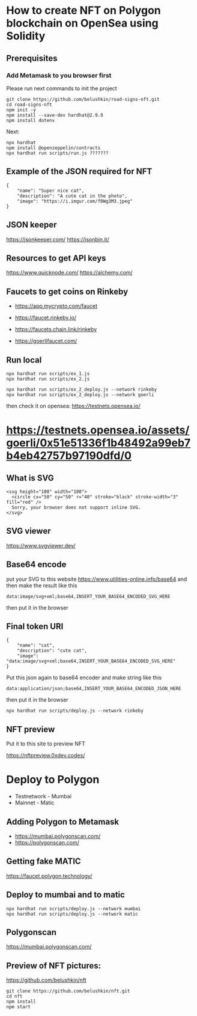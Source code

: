 # How to create NFT on Polygon blockchain on OpenSea using Solidity

## Prerequisites

### Add Metamask to you browser first

Please run next commands to init the project

```
git clone https://github.com/belushkin/road-signs-nft.git
cd road-signs-nft
npm init -y
npm install --save-dev hardhat@2.9.9
npm install dotenv
```

Next:

```
npx hardhat
npm install @openzeppelin/contracts
npx hardhat run scripts/run.js ???????
```

## Example of the JSON required for NFT
```
{
    "name": "Super nice cat",
    "description": "A cute cat in the photo",
    "image": "https://i.imgur.com/f0Wg3M3.jpeg"
}
```

## JSON keeper

https://jsonkeeper.com/
https://jsonbin.it/


## Resources to get API keys
https://www.quicknode.com/
https://alchemy.com/


## Faucets to get coins on Rinkeby
- https://app.mycrypto.com/faucet
- https://faucet.rinkeby.io/
- https://faucets.chain.link/rinkeby

- https://goerlifaucet.com/

## Run local
```
npx hardhat run scripts/ex_1.js
npx hardhat run scripts/ex_2.js

npx hardhat run scripts/ex_2_deploy.js --network rinkeby
npx hardhat run scripts/ex_2_deploy.js --network goerli
```
then check it on opensea: https://testnets.opensea.io/
# https://testnets.opensea.io/assets/goerli/0x51e51336f1b48492a99eb7b4eb42757b97190dfd/0

## What is SVG

```
<svg height="100" width="100">
  <circle cx="50" cy="50" r="40" stroke="black" stroke-width="3" fill="red" />
  Sorry, your browser does not support inline SVG.  
</svg> 
```

## SVG viewer

https://www.svgviewer.dev/


## Base64 encode

put your SVG to this website https://www.utilities-online.info/base64 and then make the result like this

```
data:image/svg+xml;base64,INSERT_YOUR_BASE64_ENCODED_SVG_HERE
```

then put it in the browser

## Final token URI


```
{
    "name": "cat",
    "description": "cute cat",
    "image": "data:image/svg+xml;base64,INSERT_YOUR_BASE64_ENCODED_SVG_HERE"
}
```

Put this json again to base64 encoder and make string like this

```
data:application/json;base64,INSERT_YOUR_BASE64_ENCODED_JSON_HERE
```

then put it in the browser

```
npx hardhat run scripts/deploy.js --network rinkeby
```

## NFT preview

Put it to this site to preview NFT

https://nftpreview.0xdev.codes/


# Deploy to Polygon

- Testnetwork - Mumbai
- Mainnet - Matic


## Adding Polygon to Metamask
- https://mumbai.polygonscan.com/
- https://polygonscan.com/

## Getting fake MATIC

https://faucet.polygon.technology/


## Deploy to mumbai and to matic

```
npx hardhat run scripts/deploy.js --network mumbai
npx hardhat run scripts/deploy.js --network matic
```

## Polygonscan

https://mumbai.polygonscan.com/


## Preview of NFT pictures:
https://github.com/belushkin/nft

```
git clone https://github.com/belushkin/nft.git
cd nft
npm install
npm start
```
